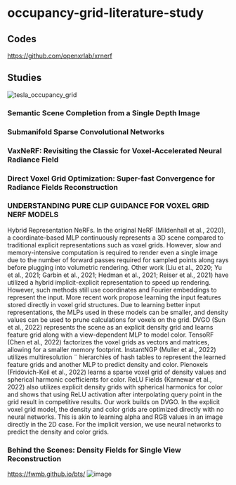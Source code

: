 # occupancy-grid-literature-study

## Codes
https://github.com/openxrlab/xrnerf

## Studies

![tesla_occupancy_grid](https://user-images.githubusercontent.com/19706987/214466612-58242b33-9c54-4c78-8714-8773603a2ca7.jpg)

### Semantic Scene Completion from a Single Depth Image

### Submanifold Sparse Convolutional Networks

### VaxNeRF: Revisiting the Classic for Voxel-Accelerated Neural Radiance Field

### Direct Voxel Grid Optimization: Super-fast Convergence for Radiance Fields Reconstruction

### UNDERSTANDING PURE CLIP GUIDANCE FOR VOXEL GRID NERF MODELS

Hybrid Representation NeRFs. In the original NeRF (Mildenhall et al., 2020), a coordinate-based
MLP continuously represents a 3D scene compared to traditional explicit representations such as
voxel grids. However, slow and memory-intensive computation is required to render even a single
image due to the number of forward passes required for sampled points along rays before plugging
into volumetric rendering. Other work (Liu et al., 2020; Yu et al., 2021; Garbin et al., 2021; Hedman
et al., 2021; Reiser et al., 2021) have utilized a hybrid implicit-explicit representation to speed up
rendering. However, such methods still use coordinates and Fourier embeddings to represent the
input. More recent work propose learning the input features stored directly in voxel grid structures.
Due to learning better input representations, the MLPs used in these models can be smaller, and
density values can be used to prune calculations for voxels on the grid. DVGO (Sun et al., 2022)
represents the scene as an explicit density grid and learns feature grid along with a view-dependent
MLP to model color. TensoRF (Chen et al., 2022) factorizes the voxel grids as vectors and matrices,
allowing for a smaller memory footprint. InstantNGP (Muller et al., 2022) utilizes multiresolution ¨
hierarchies of hash tables to represent the learned feature grids and another MLP to predict density
and color. Plenoxels (Fridovich-Keil et al., 2022) learns a sparse voxel grid of density values and
spherical harmonic coefficients for color. ReLU Fields (Karnewar et al., 2022) also utilizes explicit
density grids with spherical harmonics for color and shows that using ReLU activation after interpolating query point in the grid result in competitive results. Our work builds on DVGO. In the explicit
voxel grid model, the density and color grids are optimized directly with no neural networks. This is
akin to learning alpha and RGB values in an image directly in the 2D case. For the implicit version,
we use neural networks to predict the density and color grids.


### Behind the Scenes: Density Fields for Single View Reconstruction
https://fwmb.github.io/bts/
![image](https://user-images.githubusercontent.com/19706987/216167502-f18c07be-4bef-4dde-b8d0-defbd86bc92a.png)  
